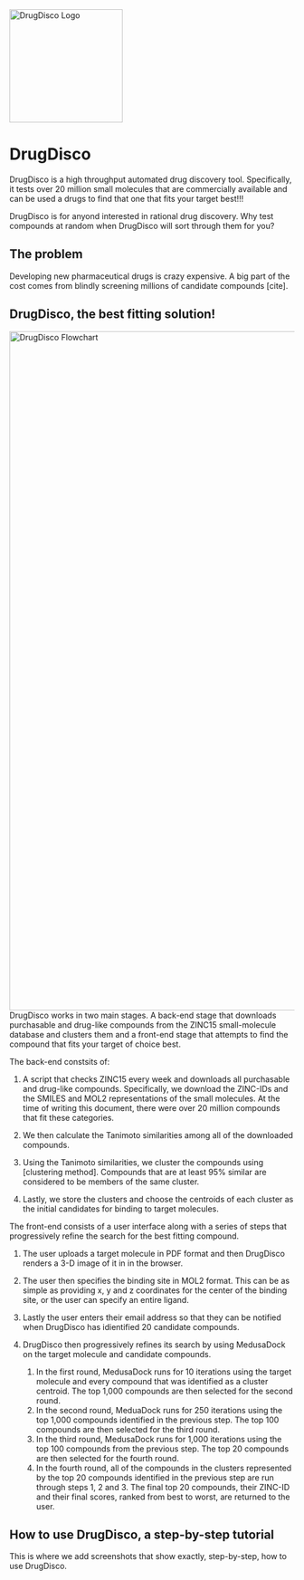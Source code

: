 <img src="https://github.com/NCBI-Hackathons/drugdisco/blob/master/DrugDiscoLogo.png" alt="DrugDisco Logo" width="200">

# DrugDisco
DrugDisco is a high throughput automated drug discovery tool. Specifically, it tests over 20 million small molecules that are commercially available and can be used a drugs to find that one that fits your target best!!!

DrugDisco is for anyond interested in rational drug discovery. Why test compounds at random when DrugDisco will sort through them for you?

## The problem
Developing new pharmaceutical drugs is crazy expensive. A big part of the cost comes from blindly screening millions of candidate compounds [cite]. 

## DrugDisco, the best fitting solution!

<img src="https://github.com/NCBI-Hackathons/drugdisco/blob/master/flowchart_overview.png" alt="DrugDisco Flowchart" width="1200">
DrugDisco works in two main stages. A back-end stage that downloads purchasable and drug-like compounds from the ZINC15 small-molecule database and clusters them and a front-end stage that attempts to find the compound that fits your target of choice best.

The back-end constsits of:

1. A script that checks ZINC15 every week and downloads all purchasable and drug-like compounds. Specifically, we download the ZINC-IDs and the SMILES and MOL2 representations of the small molecules. At the time of writing this document, there were over 20 million compounds that fit these categories.

2. We then calculate the Tanimoto similarities among all of the downloaded compounds.

3. Using the Tanimoto similarities, we cluster the compounds using [clustering method]. Compounds that are at least 95% similar are considered to be members of the same cluster.

4. Lastly, we store the clusters and choose the centroids of each cluster as the initial candidates for binding to target molecules.

The front-end consists of a user interface along with a series of steps that progressively refine the search for the best fitting compound.

1. The user uploads a target molecule in PDF format and then DrugDisco renders a 3-D image of it in in the browser.

2. The user then specifies the binding site in MOL2 format. This can be as simple as providing x, y and z coordinates for the center of the binding site, or the user can specify an entire ligand.

3. Lastly the user enters their email address so that they can be notified when DrugDisco has idientified 20 candidate compounds.

4. DrugDisco then progressively refines its search by using MedusaDock on the target molecule and candidate compounds. 
   1. In the first round, MedusaDock runs for 10 iterations using the target molecule and every compound that was identified as a cluster centroid. The top 1,000 compounds are then selected for the second round.
   2. In the second round, MeduaDock runs for 250 iterations using the top 1,000 compounds identified in the previous step. The top 100 compounds are then selected for the third round.
   3. In the third round, MedusaDock runs for 1,000 iterations using the top 100 compounds from the previous step. The top 20 compounds are then selected for the fourth round.
   4. In the fourth round, all of the compounds in the clusters represented by the top 20 compounds identified in the previous step are run through steps 1, 2 and 3. The final top 20 compounds, their ZINC-ID and their final scores, ranked from best to worst, are returned to the user.

## How to use DrugDisco, a step-by-step tutorial
This is where we add screenshots that show exactly, step-by-step, how to use DrugDisco.

